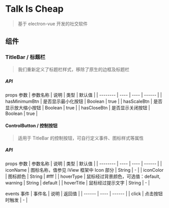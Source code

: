 # Talk Is Cheap

> 基于 electron-vue 开发的社交软件

## 组件

### TitleBar / 标题栏

> 我们重新定义了标题栏样式，移除了原生的边框及标题栏

##### API
props 参数
| 参数名称 | 说明 | 类型 | 默认值 |
| -------- | ---- | ---- | ------ |
| hasMinimumBtn | 是否显示最小化按钮 | Boolean | true |
| hasScaleBtn | 是否显示放大缩小按钮 | Boolean | true |
| hasCloseBtn | 是否显示关闭按钮 | Boolean | true |

#### ControlButton / 控制按钮

> 适用于 TitleBar 的控制按钮，可自行定义事件、图标样式等属性

##### API
props 参数
| 参数名称 | 说明 | 类型 | 默认值 |
| -------- | ---- | ---- | ------ |
| iconName | 图标名称，值参见 iView 框架中 Icon 部分 | String | - |
| iconColor | 图标颜色 | String | #fff |
| hoverType | 鼠标经过背景颜色，可选值：default, warning | String | default |
| hoverTitle | 鼠标经过提示文字 | String | - |

events 事件
| 事件名 | 说明 | 返回值 |
| ------ | ---- | ------ |
| click | 点击按钮时触发 | - | 
